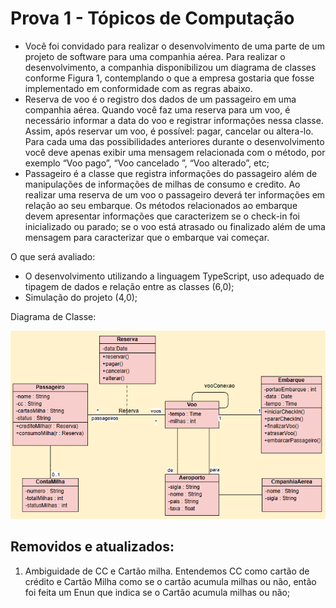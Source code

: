 # Prova 1 - Tópicos de Computação
- Você foi convidado para realizar o desenvolvimento de uma parte de um projeto de software para uma companhia aérea. Para realizar o desenvolvimento, a companhia disponibilizou um diagrama de classes conforme Figura 1, contemplando o que a empresa gostaria que fosse implementado em conformidade com as regras abaixo.
- Reserva de voo é o registro dos dados de um passageiro em uma companhia aérea. Quando você faz uma reserva para um voo, é necessário informar a data do voo e registrar informações nessa classe. Assim, após reservar um voo, é possível: pagar, cancelar ou altera-lo. Para cada uma das possibilidades anteriores durante o desenvolvimento você deve apenas exibir uma mensagem relacionada com o método, por exemplo “Voo pago”, “Voo cancelado ”, “Voo alterado”, etc;
- Passageiro é a classe que registra informações do passageiro além de manipulações de informações de milhas de consumo e credito. Ao realizar uma reserva de um voo o passageiro deverá ter informações em relação ao seu embarque.  Os métodos relacionados ao embarque devem apresentar informações que caracterizem se o check-in foi inicializado ou parado; se o voo está atrasado ou finalizado além de uma mensagem para caracterizar que o embarque vai começar.

O que será avaliado:
- O desenvolvimento utilizando a linguagem TypeScript, uso adequado de tipagem de dados e relação entre as classes (6,0);
- Simulação do projeto (4,0);

Diagrama de Classe:

<img src="diagrama_de_classe.png">

## Removidos e atualizados:
1. Ambiguidade de CC e Cartão milha. Entendemos CC como cartão de crédito e Cartão Milha como se o cartão acumula milhas ou não, então foi feita um Enun que indica se o Cartão acumula milhas ou não;


